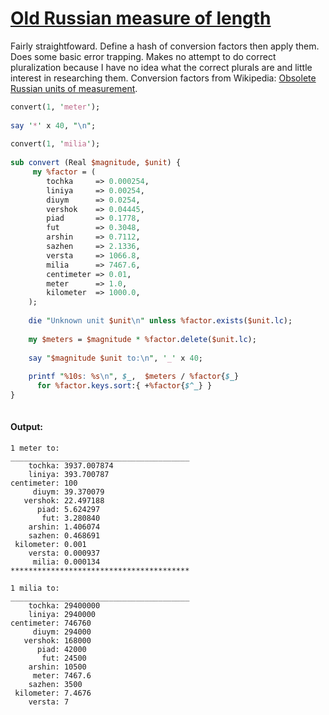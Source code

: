 [1]: http://rosettacode.org/wiki/Old_Russian_measure_of_length

# [Old Russian measure of length][1]

Fairly straightfoward. Define a hash of conversion factors then apply them. Does some basic error trapping. Makes no attempt to do correct pluralization because I have no idea what the correct plurals are and little interest in researching them. Conversion factors from Wikipedia: [Obsolete Russian units of measurement](http://en.wikipedia.org/wiki/Obsolete_Russian_units_of_measurement#Length).

```perl
convert(1, 'meter');
 
say '*' x 40, "\n";
 
convert(1, 'milia');
 
sub convert (Real $magnitude, $unit) {
     my %factor = ( 
        tochka     => 0.000254,
        liniya     => 0.00254,
        diuym      => 0.0254,
        vershok    => 0.04445,
        piad       => 0.1778,
        fut        => 0.3048,
        arshin     => 0.7112,
        sazhen     => 2.1336,
        versta     => 1066.8,
        milia      => 7467.6,
        centimeter => 0.01,
        meter      => 1.0,
        kilometer  => 1000.0,
    );
 
    die "Unknown unit $unit\n" unless %factor.exists($unit.lc);
 
    my $meters = $magnitude * %factor.delete($unit.lc);
 
    say "$magnitude $unit to:\n", '_' x 40;
 
    printf "%10s: %s\n", $_,  $meters / %factor{$_}
      for %factor.keys.sort:{ +%factor{$^_} }
}
 
```

#### Output:
```
1 meter to:
________________________________________
    tochka: 3937.007874
    liniya: 393.700787
centimeter: 100
     diuym: 39.370079
   vershok: 22.497188
      piad: 5.624297
       fut: 3.280840
    arshin: 1.406074
    sazhen: 0.468691
 kilometer: 0.001
    versta: 0.000937
     milia: 0.000134
****************************************

1 milia to:
________________________________________
    tochka: 29400000
    liniya: 2940000
centimeter: 746760
     diuym: 294000
   vershok: 168000
      piad: 42000
       fut: 24500
    arshin: 10500
     meter: 7467.6
    sazhen: 3500
 kilometer: 7.4676
    versta: 7
```